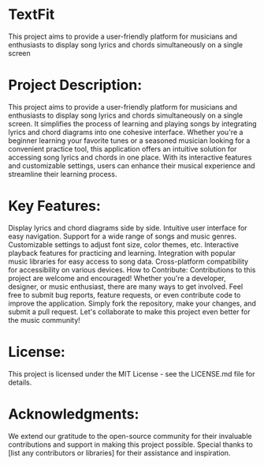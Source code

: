 # TextFit
This project aims to provide a user-friendly platform for musicians and enthusiasts to display song lyrics and chords simultaneously on a single screen

# Project Description:

This project aims to provide a user-friendly platform for musicians and enthusiasts to display song lyrics and chords simultaneously on a single screen. It simplifies the process of learning and playing songs by integrating lyrics and chord diagrams into one cohesive interface. Whether you're a beginner learning your favorite tunes or a seasoned musician looking for a convenient practice tool, this application offers an intuitive solution for accessing song lyrics and chords in one place. With its interactive features and customizable settings, users can enhance their musical experience and streamline their learning process.

# Key Features:

Display lyrics and chord diagrams side by side.
Intuitive user interface for easy navigation.
Support for a wide range of songs and music genres.
Customizable settings to adjust font size, color themes, etc.
Interactive playback features for practicing and learning.
Integration with popular music libraries for easy access to song data.
Cross-platform compatibility for accessibility on various devices.
How to Contribute:
Contributions to this project are welcome and encouraged! Whether you're a developer, designer, or music enthusiast, there are many ways to get involved. Feel free to submit bug reports, feature requests, or even contribute code to improve the application. Simply fork the repository, make your changes, and submit a pull request. Let's collaborate to make this project even better for the music community!

# License:
This project is licensed under the MIT License - see the LICENSE.md file for details.

# Acknowledgments:
We extend our gratitude to the open-source community for their invaluable contributions and support in making this project possible. Special thanks to [list any contributors or libraries] for their assistance and inspiration.

